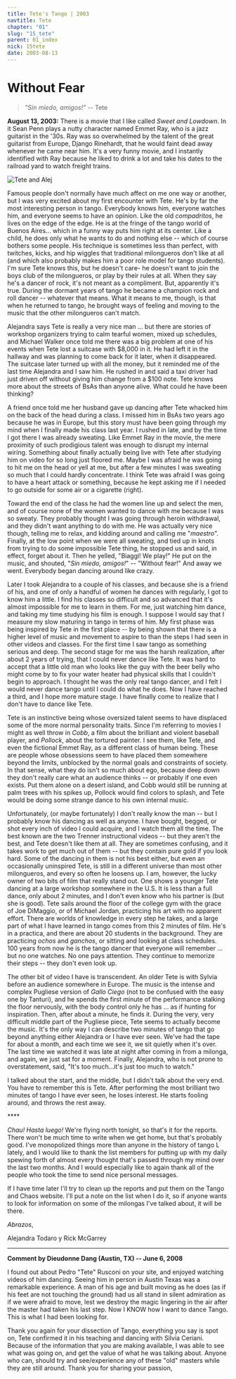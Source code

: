 ```yaml
---
title: Tete's Tango | 2003
navtitle: Tete
chapter: "01"
slug: "15_tete"
parent: 01_index
nick: 15tete
date: 2003-08-13
---
```


# Without Fear
> _"Sin miedo, amigos!"_  -- Tete

**August 13, 2003:** There is a movie that I like called _Sweet and Lowdown_. In it Sean Penn plays a nutty character named Emmet Ray, who is a jazz guitarist in the '30s. Ray was so overwhelmed by the talent of the great guitarist from Europe, Django Rinehardt, that he would faint dead away whenever he came near him. It's a very funny movie, and I instantly identified with Ray because he liked to drink a lot and take his dates to the railroad yard to watch freight trains.

![Tete and Alej]({{site.res}}/image_files/t50.jpg)

Famous people don't normally have much affect on me one way or another, but I was very excited about my first encounter with Tete. He's by far the most interesting person in tango. Everybody knows him, everyone watches him, and everyone seems to have an opinion. Like the old _compadritos_, he lives on the edge of the edge. He is at the fringe of the tango world of Buenos Aires... which in a funny way puts him right at its center. Like a child, he does only what he wants to do and nothing else -- which of course bothers some people. His technique is sometimes less than perfect, with twitches, kicks, and hip wiggles that traditional milongueros don't like at all (and which also probably makes him a poor role model for tango students). I'm sure Tete knows this, but he doesn't care- he doesn't want to join the boys club of the milongueros, or play by their rules at all. When they say he's a dancer of rock, it's not meant as a compliment. But, apparently it's true. During the dormant years of tango he became a champion rock and roll dancer -- whatever that means. What it means to me, though, is that when he returned to tango, he brought ways of feeling and moving to the music that the other milongueros can't match.

Alejandra says Tete is really a very nice man ... but there are stories of workshop organizers trying to calm tearful women, mixed up schedules, and Michael Walker once told me there was a big problem at one of his events when Tete lost a suitcase with $8,000 in it. He had left it in the hallway and was planning to come back for it later, when it disappeared. The suitcase later turned up with all the money, but it reminded me of the last time Alejandra and I saw him. He rushed in and said a taxi driver had just driven off without giving him change from a $100 note. Tete knows more about the streets of BsAs than anyone alive. What could he have been thinking?

A friend once told me her husband gave up dancing after Tete whacked him on the back of the head during a class. I missed him in BsAs two years ago because he was in Europe, but this story must have been going through my mind when I finally made his class last year. I rushed in late, and by the time I got there I was already sweating. Like Emmet Ray in the movie, the mere proximity of such prodigious talent was enough to disrupt my internal wiring. Something about finally actually being live with Tete after studying him on video for so long just floored me. Maybe I was afraid he was going to hit me on the head or yell at me, but after a few minutes I was sweating so much that I could hardly concentrate. I think Tete was afraid I was going to have a heart attack or something, because he kept asking me if I needed to go outside for some air or a cigarette (right).

Toward the end of the class he had the women line up and select the men, and of course none of the women wanted to dance with me because I was so sweaty. They probably thought I was going through heroin withdrawal, and they didn't want anything to do with me. He was actually very nice though, telling me to relax, and kidding around and calling me "_maestro_". Finally, at the low point when we were all sweating, and tied up in knots from trying to do some impossible Tete thing, he stopped us and said, in effect, forget about it. Then he yelled, "Biaggi! We play!" He put on the music, and shouted, "_Sin miedo, amigos!_" -- "Without fear!" And away we went. Everybody began dancing around like crazy.

Later I took Alejandra to a couple of his classes, and because she is a friend of his, and one of only a handful of women he dances with regularly, I got to know him a little. I find his classes so difficult and so advanced that it's almost impossible for me to learn in them. For me, just watching him dance, and taking my time studying his film is enough. I suppose I would say that I measure my slow maturing in tango in terms of him. My first phase was being inspired by Tete in the first place -- by being shown that there is a higher level of music and movement to aspire to than the steps I had seen in other videos and classes. For the first time I saw tango as something serious and deep. The second stage for me was the harsh realization, after about 2 years of trying, that I could never dance like Tete. It was hard to accept that a little old man who looks like the guy with the beer belly who might come by to fix your water heater had physical skills that I couldn't begin to approach. I thought he was the only real tango dancer, and I felt I would never dance tango until I could do what he does. Now I have reached a third, and I hope more mature stage. I have finally come to realize that I don't have to dance like Tete.

Tete is an instinctive being whose oversized talent seems to have displaced some of the more normal personality traits. Since I'm referring to movies I might as well throw in _Cobb_, a film about the brilliant and violent baseball player, and _Pollock_, about the tortured painter. I see them, like Tete, and even the fictional Emmet Ray, as a different class of human being. These are people whose obsessions seem to have placed them somewhere beyond the limits, unblocked by the normal goals and constraints of society. In that sense, what they do isn't so much about ego, because deep down they don't really care what an audience thinks -- or probably if one even exists. Put them alone on a desert island, and Cobb would still be running at palm trees with his spikes up, Pollock would find colors to splash, and Tete would be doing some strange dance to his own internal music.

Unfortunately, (or maybe fortunately) I don't really know the man -- but I probably know his dancing as well as anyone. I have bought, begged, or shot every inch of video I could acquire, and I watch them all the time. The best known are the two Trenner instructional videos -- but they aren't the best, and Tete doesn't like them at all. They are sometimes confusing, and it takes work to get much out of them -- but they contain pure gold if you look hard. Some of the dancing in them is not his best either, but even an occasionally uninspired Tete, is still in a different universe than most other milongueros, and every so often he loosens up. I am, however, the lucky owner of two bits of film that really stand out. One shows a younger Tete dancing at a large workshop somewhere in the U.S. It is less than a full dance, only about 2 minutes, and I don't even know who his partner is (but she is good). Tete sails around the floor of the college gym with the grace of Joe DiMaggio, or of Michael Jordan, practicing his art with no apparent effort. There are worlds of knowledge in every step he takes, and a large part of what I have learned in tango comes from this 2 minutes of film. He's in a practica, and there are about 20 students in the background. They are practicing _ochos_ and _ganchos_, or sitting and looking at class schedules. 100 years from now he is the tango dancer that everyone will remember ... but no one watches. No one pays attention. They continue to memorize their steps -- they don't even look up.

The other bit of video I have is transcendent. An older Tete is with Sylvia before an audience somewhere in Europe. The music is the intense and complex Pugliese version of _Gallo Ciego_ (not to be confused with the easy one by Tanturi), and he spends the first minute of the performance stalking the floor nervously, with the body control only he has ... as if hunting for inspiration. Then, after about a minute, he finds it. During the very, very difficult middle part of the Pugliese piece, Tete seems to actually become the music. It's the only way I can describe two minutes of tango that go beyond anything either Alejandra or I have ever seen. We've had the tape for about a month, and each time we see it, we sit quietly when it's over. The last time we watched it was late at night after coming in from a milonga, and again, we just sat for a moment. Finally, Alejandra, who is not prone to overstatement, said, "It's too much...it's just too much to watch."

I talked about the start, and the middle, but I didn't talk about the very end. You have to remember this is Tete. After performing the most brilliant two minutes of tango I have ever seen, he loses interest. He starts fooling around, and throws the rest away.

\*\*\*\*

_Chau! Hasta luego!_ We're flying north tonight, so that's it for the reports. There won't be much time to write when we get home, but that's probably good. I've monopolized things more than anyone in the history of tango L lately, and I would like to thank the list members for putting up with my daily spewing forth of almost every thought that's passed through my mind over the last two months. And I would especially like to again thank all of the people who took the time to send nice personal messages.

If I have time later I'll try to clean up the reports and put them on the Tango and Chaos website. I'll put a note on the list when I do it, so if anyone wants to look for information on some of the milongas I've talked about, it will be there.

_Abrazos_,

Alejandra Todaro y Rick McGarrey

-----

**Comment by Dieudonne Dang (Austin, TX) -- June 6, 2008**

I found out about Pedro "Tete" Rusconi on your site, and enjoyed watching videos of him dancing. Seeing him in person in Austin Texas was a remarkable experience. A man of his age and built moving as he does (as if his feet are not touching the ground) had us all stand in silent admiration as if we were afraid to move, lest we destroy the magic lingering in the air after the master had taken his last step. Now I KNOW how I want to dance Tango. This is what I had been looking for.

Thank you again for your dissection of Tango, everything you say is spot on, Tete confirmed it in his teaching and dancing with Silvia Ceriani. Because of the information that you are making available, I was able to see what was going on, and get the value of what he was talking about. Anyone who can, should try and see/experience any of these "old" masters while they are still around. Thank you for sharing your passion,
